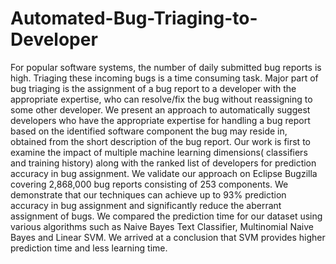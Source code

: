 # Automated-Bug-Triaging-to-Developer
For popular software systems, the number of daily submitted bug reports is high. Triaging these incoming bugs is a time consuming task. Major part of bug triaging is the assignment of a bug report to a developer with the appropriate expertise, who can resolve/fix the bug without reassigning to some other developer. We present an approach to automatically suggest developers who have the appropriate expertise for handling a bug report based on the identified software component the bug may reside in, obtained from the short description of the bug report. Our work is first to examine the impact of multiple machine learning dimensions( classifiers and training history) along with the ranked list of developers for prediction accuracy in bug assignment. We validate our approach on Eclipse Bugzilla covering 2,868,000 bug reports consisting of 253 components. We demonstrate that our techniques can achieve up to 93% prediction accuracy in bug assignment and significantly reduce the aberrant assignment of bugs. We compared the prediction time for our dataset using various algorithms such as Naive Bayes Text Classifier, Multinomial Naive Bayes and Linear SVM. We arrived at a conclusion that SVM provides higher prediction time and less learning time.

